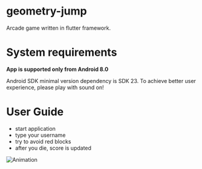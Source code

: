 # geometry-jump
Arcade game written in flutter framework.

# System requirements
<b>App is supported only from Android 8.0</b>

Android SDK minimal version dependency is SDK 23.
To achieve better user experience, please play with sound on!

# User Guide
- start application
- type your username
- try to avoid red blocks
- after you die, score is updated

![Animation](https://user-images.githubusercontent.com/56960469/122261103-520e7580-ced4-11eb-9f1a-ac902c58918c.gif)

